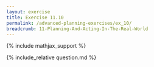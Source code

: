 ```yaml
---
layout: exercise
title: Exercise 11.10
permalink: /advanced-planning-exercises/ex_10/
breadcrumb: 11-Planning-And-Acting-In-The-Real-World
---
```


{% include mathjax_support %}

<div><i class="arrow-up loader" data-chapter="advanced-planning-exercises" data-exercise="ex_10" data-rating="0"></i></div>
{% include_relative question.md %}
